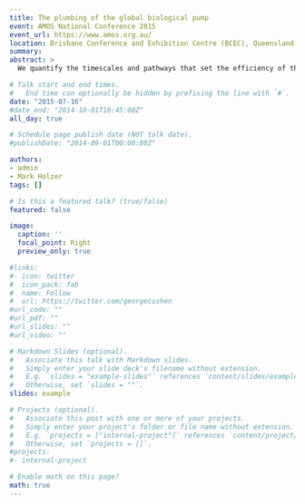 ```yaml
---
title: The plumbing of the global biological pump
event: AMOS National Conference 2015
event_url: https://www.amos.org.au/
location: Brisbane Conference and Exhibition Centre (BCEC), Queensland, Australia
summary:
abstract: >
  We quantify the timescales and pathways that set the efficiency of the biological pump (the fraction of the phosphate inventory that is regenerated). We use a data-constrained phosphorus-cycling model embedded in a steady data-assimilated ocean circulation to quantify the pump's leaks of preformed phosphate, its sources of regenerated phosphate, and the pathways with which the combined biogenic particle transport and the water circulation teleconnect different regions of the global euphotic zone. These pathways are quantified by a path density, which is the concentration of phosphate that was last utilized in a region A and that will reemerge into the euphotic zone of a region B, partitioned according to the A–to–B transit-time. Suitable integrals of this path density, computed efficiently by direct matrix inversions, yield the phosphate mass in transit, its flow rate, and its residence time in the aphotic zone. We find that a pump efficiency of (39 ± 2)% has dominant contributions from the Eastern Equatorial Pacific (25 ± 1)%, from the Southern Ocean (SO) (21 ± 1)%, and from the Eastern Equatorial Atlantic (EEqA) (12 ± 1)%. The pump’s 61% leak originates predominantly in the SO (75%) and in the SubPolar North Atlantic (17%). While the SO euphotic zone is a large leak of preformed phosphate, it is also the major receptor of phosphate reemerging from depth: The SO euphotic zone is the destination of (62 ± 6)% of the regenerated inventory and of (69 ± 5)% of the preformed inventory. The mean interior residence time of regenerated phosphate reemerging in the SO depends on where it was last utilized: 69 ± 1 years if last utilized in the SO and 500 ± 20 years if last utilized outside the SO. The transit-time distribution of the mass of regenerated phosphate last taken up in the EEqA and reemerging in the SO euphotic zone is bimodal, pointing to two distinct pathways which are quantified using the phosphate path density.

# Talk start and end times.
#   End time can optionally be hidden by prefixing the line with `#`.
date: "2015-07-16"
#date_end: "2014-10-01T10:45:00Z"
all_day: true

# Schedule page publish date (NOT talk date).
#publishDate: "2014-09-01T00:00:00Z"

authors:
- admin
- Mark Holzer
tags: []

# Is this a featured talk? (true/false)
featured: false

image:
  caption: ''
  focal_point: Right
  preview_only: true

#links:
#- icon: twitter
#  icon_pack: fab
#  name: Follow
#  url: https://twitter.com/georgecushen
#url_code: ""
#url_pdf: ""
#url_slides: ""
#url_video: ""

# Markdown Slides (optional).
#   Associate this talk with Markdown slides.
#   Simply enter your slide deck's filename without extension.
#   E.g. `slides = "example-slides"` references `content/slides/example-slides.md`.
#   Otherwise, set `slides = ""`.
slides: example

# Projects (optional).
#   Associate this post with one or more of your projects.
#   Simply enter your project's folder or file name without extension.
#   E.g. `projects = ["internal-project"]` references `content/project/deep-learning/index.md`.
#   Otherwise, set `projects = []`.
#projects:
#- internal-project

# Enable math on this page?
math: true
---
```


